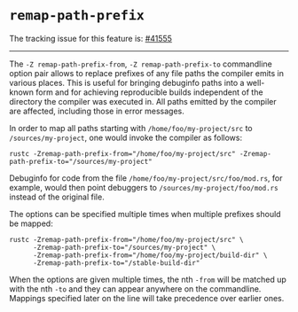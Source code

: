 # `remap-path-prefix`

The tracking issue for this feature is: [#41555](https://github.com/rust-lang/rust/issues/41555)

------------------------

The `-Z remap-path-prefix-from`, `-Z remap-path-prefix-to` commandline option
pair allows to replace prefixes of any file paths the compiler emits in various
places. This is useful for bringing debuginfo paths into a well-known form and
for achieving reproducible builds independent of the directory the compiler was
executed in. All paths emitted by the compiler are affected, including those in
error messages.

In order to map all paths starting with `/home/foo/my-project/src` to
`/sources/my-project`, one would invoke the compiler as follows:

```text
rustc -Zremap-path-prefix-from="/home/foo/my-project/src" -Zremap-path-prefix-to="/sources/my-project"
```

Debuginfo for code from the file `/home/foo/my-project/src/foo/mod.rs`,
for example, would then point debuggers to `/sources/my-project/foo/mod.rs`
instead of the original file.

The options can be specified multiple times when multiple prefixes should be
mapped:

```text
rustc -Zremap-path-prefix-from="/home/foo/my-project/src" \
      -Zremap-path-prefix-to="/sources/my-project" \
      -Zremap-path-prefix-from="/home/foo/my-project/build-dir" \
      -Zremap-path-prefix-to="/stable-build-dir"
```

When the options are given multiple times, the nth `-from` will be matched up
with the nth `-to` and they can appear anywhere on the commandline. Mappings
specified later on the line will take precedence over earlier ones.
